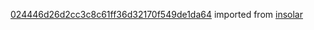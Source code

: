 [024446d26d2cc3c8c61ff36d32170f549de1da64](https://github.com/insolar/insolar/commit/024446d26d2cc3c8c61ff36d32170f549de1da64) imported from [insolar](https://github.com/insolar/insolar)
